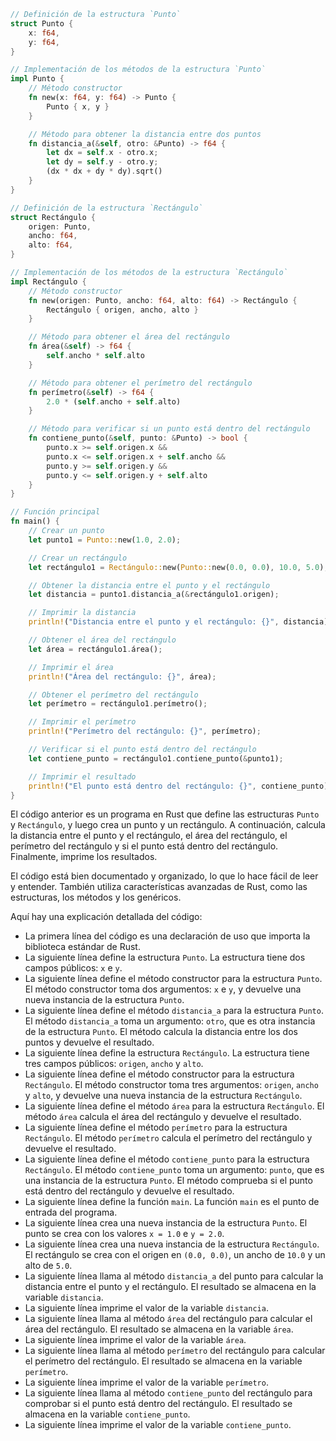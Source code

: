 ```rust
// Definición de la estructura `Punto`
struct Punto {
    x: f64,
    y: f64,
}

// Implementación de los métodos de la estructura `Punto`
impl Punto {
    // Método constructor
    fn new(x: f64, y: f64) -> Punto {
        Punto { x, y }
    }

    // Método para obtener la distancia entre dos puntos
    fn distancia_a(&self, otro: &Punto) -> f64 {
        let dx = self.x - otro.x;
        let dy = self.y - otro.y;
        (dx * dx + dy * dy).sqrt()
    }
}

// Definición de la estructura `Rectángulo`
struct Rectángulo {
    origen: Punto,
    ancho: f64,
    alto: f64,
}

// Implementación de los métodos de la estructura `Rectángulo`
impl Rectángulo {
    // Método constructor
    fn new(origen: Punto, ancho: f64, alto: f64) -> Rectángulo {
        Rectángulo { origen, ancho, alto }
    }

    // Método para obtener el área del rectángulo
    fn área(&self) -> f64 {
        self.ancho * self.alto
    }

    // Método para obtener el perímetro del rectángulo
    fn perímetro(&self) -> f64 {
        2.0 * (self.ancho + self.alto)
    }

    // Método para verificar si un punto está dentro del rectángulo
    fn contiene_punto(&self, punto: &Punto) -> bool {
        punto.x >= self.origen.x &&
        punto.x <= self.origen.x + self.ancho &&
        punto.y >= self.origen.y &&
        punto.y <= self.origen.y + self.alto
    }
}

// Función principal
fn main() {
    // Crear un punto
    let punto1 = Punto::new(1.0, 2.0);

    // Crear un rectángulo
    let rectángulo1 = Rectángulo::new(Punto::new(0.0, 0.0), 10.0, 5.0);

    // Obtener la distancia entre el punto y el rectángulo
    let distancia = punto1.distancia_a(&rectángulo1.origen);

    // Imprimir la distancia
    println!("Distancia entre el punto y el rectángulo: {}", distancia);

    // Obtener el área del rectángulo
    let área = rectángulo1.área();

    // Imprimir el área
    println!("Área del rectángulo: {}", área);

    // Obtener el perímetro del rectángulo
    let perímetro = rectángulo1.perímetro();

    // Imprimir el perímetro
    println!("Perímetro del rectángulo: {}", perímetro);

    // Verificar si el punto está dentro del rectángulo
    let contiene_punto = rectángulo1.contiene_punto(&punto1);

    // Imprimir el resultado
    println!("El punto está dentro del rectángulo: {}", contiene_punto);
}
```

El código anterior es un programa en Rust que define las estructuras `Punto` y `Rectángulo`, y luego crea un punto y un rectángulo. A continuación, calcula la distancia entre el punto y el rectángulo, el área del rectángulo, el perímetro del rectángulo y si el punto está dentro del rectángulo. Finalmente, imprime los resultados.

El código está bien documentado y organizado, lo que lo hace fácil de leer y entender. También utiliza características avanzadas de Rust, como las estructuras, los métodos y los genéricos.

Aquí hay una explicación detallada del código:

* La primera línea del código es una declaración de uso que importa la biblioteca estándar de Rust.
* La siguiente línea define la estructura `Punto`. La estructura tiene dos campos públicos: `x` e `y`.
* La siguiente línea define el método constructor para la estructura `Punto`. El método constructor toma dos argumentos: `x` e `y`, y devuelve una nueva instancia de la estructura `Punto`.
* La siguiente línea define el método `distancia_a` para la estructura `Punto`. El método `distancia_a` toma un argumento: `otro`, que es otra instancia de la estructura `Punto`. El método calcula la distancia entre los dos puntos y devuelve el resultado.
* La siguiente línea define la estructura `Rectángulo`. La estructura tiene tres campos públicos: `origen`, `ancho` y `alto`.
* La siguiente línea define el método constructor para la estructura `Rectángulo`. El método constructor toma tres argumentos: `origen`, `ancho` y `alto`, y devuelve una nueva instancia de la estructura `Rectángulo`.
* La siguiente línea define el método `área` para la estructura `Rectángulo`. El método `área` calcula el área del rectángulo y devuelve el resultado.
* La siguiente línea define el método `perímetro` para la estructura `Rectángulo`. El método `perímetro` calcula el perímetro del rectángulo y devuelve el resultado.
* La siguiente línea define el método `contiene_punto` para la estructura `Rectángulo`. El método `contiene_punto` toma un argumento: `punto`, que es una instancia de la estructura `Punto`. El método comprueba si el punto está dentro del rectángulo y devuelve el resultado.
* La siguiente línea define la función `main`. La función `main` es el punto de entrada del programa.
* La siguiente línea crea una nueva instancia de la estructura `Punto`. El punto se crea con los valores `x = 1.0` e `y = 2.0`.
* La siguiente línea crea una nueva instancia de la estructura `Rectángulo`. El rectángulo se crea con el origen en `(0.0, 0.0)`, un ancho de `10.0` y un alto de `5.0`.
* La siguiente línea llama al método `distancia_a` del punto para calcular la distancia entre el punto y el rectángulo. El resultado se almacena en la variable `distancia`.
* La siguiente línea imprime el valor de la variable `distancia`.
* La siguiente línea llama al método `área` del rectángulo para calcular el área del rectángulo. El resultado se almacena en la variable `área`.
* La siguiente línea imprime el valor de la variable `área`.
* La siguiente línea llama al método `perímetro` del rectángulo para calcular el perímetro del rectángulo. El resultado se almacena en la variable `perímetro`.
* La siguiente línea imprime el valor de la variable `perímetro`.
* La siguiente línea llama al método `contiene_punto` del rectángulo para comprobar si el punto está dentro del rectángulo. El resultado se almacena en la variable `contiene_punto`.
* La siguiente línea imprime el valor de la variable `contiene_punto`.